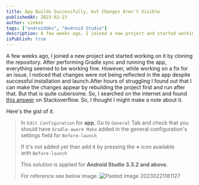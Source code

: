 ```yaml
---
title: App Builds Successfully, but Changes Aren't Visible
publishedAt: 2023-02-23
author: xinkev
tags: ["androiddev", "Android Studio"]
description: A few weeks ago, I joined a new project and started working on it by cloning the repository. After performing Gradle sync and running the app, everything seemed to be working fine. However...
isPublish: true
---
```


A few weeks ago, I joined a new project and started working on it by cloning the repository. After performing Gradle sync and running the app, everything seemed to be working fine. However, while working on a fix for an issue, I noticed that changes were not being reflected in the app despite successful installation and launch.After hours of struggling I found out that I can make the changes appear by rebuilding the project first and run after that. But that is quite cubersome. So, I searched on the internet and found  [this answer](https://stackoverflow.com/a/59611475) on Stackoverflow. So, I thought I might make a note about it.

Here's the gist of it.

> In `Edit Configuration` for **app**, Go to `General` Tab and check that you should have `Gradle-aware Make` added in the general configuration's settings field for `Before-launch`
> 
> If it's not added yet than add it by pressing the **+** icon available with `Before-launch`
> 
> This solution is applied for **Android Studio 3.3.2 and above**.
> 
> For reference see below image.
> ![Pasted image 20230221181127](https://user-images.githubusercontent.com/11447571/220938654-ca70bfb9-6e4a-4fb1-af5f-ed77fb988a82.png)
